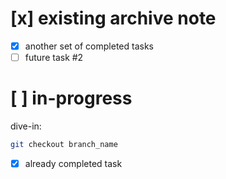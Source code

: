 # [x] existing archive note
- [x] another set of completed tasks
- [ ] future task #2

# [ ] in-progress
dive-in:
```sh
git checkout branch_name
```
- [x] already completed task
